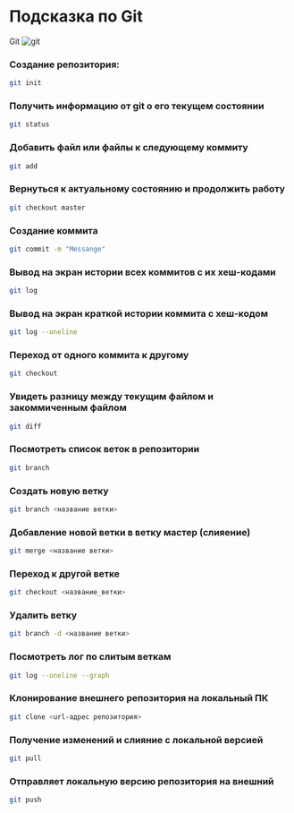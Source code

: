 # Подсказка по Git

Git
![git](2.png)

### Создание репозитория:
```sh
git init
```
### Получить информацию от git о его текущем состоянии
 ```sh
git status
```
### Добавить файл или файлы к следующему коммиту
```sh
git add
```
### Вернуться к актуальному состоянию и продолжить работу
```sh
git checkout master
```
### Создание коммита
```sh
git commit -m "Messange"
```
### Вывод на экран истории всех коммитов с их хеш-кодами
```sh
git log
```
### Вывод на экран краткой истории коммита с хеш-кодом
```sh
git log --oneline
```
### Переход от одного коммита к другому
```sh
git checkout
```
### Увидеть разницу между текущим файлом и закоммиченным файлом
```sh
git diff
```
###  Посмотреть список веток в репозитории
```sh
git branch
```
### Создать новую ветку
```sh
git branch <название ветки>
```
### Добавление новой ветки в ветку мастер (слияение)
```sh
git merge <название ветки>
```
### Переход к другой ветке
```sh
git checkout <название_ветки>
```
### Удалить ветку
```sh
git branch -d <название ветки>
```
### Посмотреть лог по слитым веткам
```sh
git log --oneline --graph
```
### Клонирование внешнего репозитория на локальный ПК
```sh
git clone <url-адрес репозитория>
```
### Получение изменений и слияние с локальной версией
```sh
git pull
```
### Отправляет локальную версию репозитория на внешний
```sh
git push
```